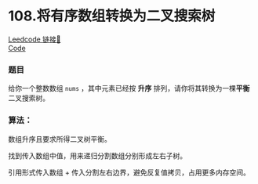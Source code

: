 # 108.将有序数组转换为二叉搜索树 

[Leedcode 链接🔗](https://leetcode.cn/problems/convert-sorted-array-to-binary-search-tree/description/)  
[Code](https://github.com/alstondu/lc/blob/main/108/108.cpp)

### 题目

给你一个整数数组 ```nums``` ，其中元素已经按 **升序** 排列，请你将其转换为一棵**平衡**二叉搜索树。


### 算法：

数组升序且要求所得二叉树平衡。

找到传入数组中值，用来递归分割数组分别形成左右子树。

引用形式传入数组 + 传入分割左右边界，避免反复值拷贝，占用更多内存空间。
	



